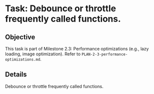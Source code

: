 # Task: Debounce or throttle frequently called functions.

## Objective
This task is part of Milestone 2.3: Performance optimizations (e.g., lazy loading, image optimization). Refer to `PLAN-2-3-performance-optimizations.md`.

## Details
Debounce or throttle frequently called functions.
